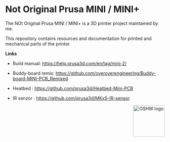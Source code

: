 # Not Original Prusa MINI / MINI+


The NOt Original Prusa MINI / MINI+ is a 3D printer project maintained by me.

This repository contains resources and documentation for printed and mechanical parts of the printer.


**Links**

 * Build manual: https://help.prusa3d.com/en/tag/mini-2/

 * Buddy-board remix:  https://github.com/overoverengineering/Buddy-board-MINI-PCB_Remixed
 * Heatbed : https://github.com/prusa3d/Heatbed-Mini-PCB
 * IR senzor : https://github.com/prusa3d/MKxS-IR-sensor





<p align="center">
  <img src="DOCUMENTATION/OSHW_CZ000002.png" align="right" width="100" title="OSHW logo">
</p>
